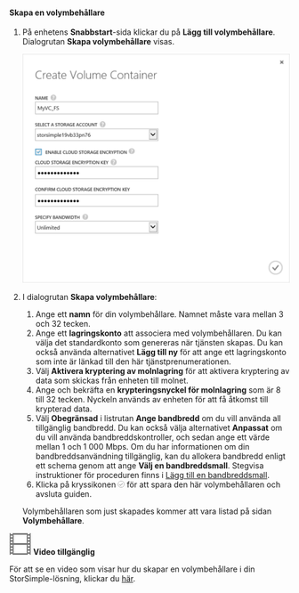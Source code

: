 <!--author=SharS last changed: 9/17/15-->

#### <a name="to-create-a-volume-container"></a>Skapa en volymbehållare
1. På enhetens **Snabbstart**-sida klickar du på **Lägg till volymbehållare**. Dialogrutan **Skapa volymbehållare** visas.
   
    ![Skapa volymbehållare](./media/storsimple-create-volume-container/HCS_CreateVolumeContainerM-include.png)
2. I dialogrutan **Skapa volymbehållare**:
   
   1. Ange ett **namn** för din volymbehållare. Namnet måste vara mellan 3 och 32 tecken.
   2. Ange ett **lagringskonto** att associera med volymbehållaren. Du kan välja det standardkonto som genereras när tjänsten skapas. Du kan också använda alternativet **Lägg till ny** för att ange ett lagringskonto som inte är länkad till den här tjänstprenumerationen.
   3. Välj **Aktivera kryptering av molnlagring** för att aktivera kryptering av data som skickas från enheten till molnet.
   4. Ange och bekräfta en **krypteringsnyckel för molnlagring** som är 8 till 32 tecken. Nyckeln används av enheten för att få åtkomst till krypterad data.
   5. Välj **Obegränsad** i listrutan **Ange bandbredd** om du vill använda all tillgänglig bandbredd. Du kan också välja alternativet **Anpassat** om du vill använda bandbreddskontroller, och sedan ange ett värde mellan 1 och 1 000 Mbps. 
      Om du har informationen om din bandbreddsanvändning tillgänglig, kan du allokera bandbredd enligt ett schema genom att ange **Välj en bandbreddsmall**. Stegvisa instruktioner för proceduren finns i [Lägg till en bandbreddsmall](../articles/storsimple/storsimple-manage-bandwidth-templates.md#add-a-bandwidth-template).
   6. Klicka på kryssikonen ![kryssikon](./media/storsimple-create-volume-container/HCS_CheckIcon-include.png) för att spara den här volymbehållaren och avsluta guiden. 
   
   Volymbehållaren som just skapades kommer att vara listad på sidan **Volymbehållare**.

![Video tillgänglig](./media/storsimple-create-volume-container/Video_icon.png) **Video tillgänglig**

För att se en video som visar hur du skapar en volymbehållare i din StorSimple-lösning, klickar du [här](https://azure.microsoft.com/documentation/videos/create-a-volume-container-in-your-storsimple-solution/).



<!--HONumber=Nov16_HO2-->



